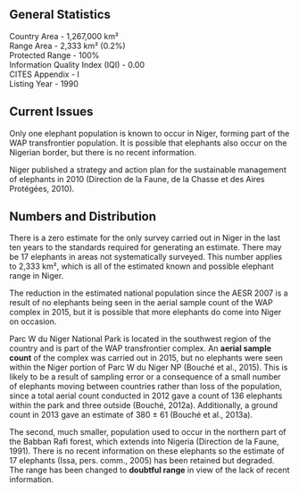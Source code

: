 ## General Statistics

Country Area - 1,267,000 km²<br />
Range Area - 2,333 km² (0.2%)<br />
Protected Range - 100%<br />
Information Quality Index (IQI) - 0.00<br />
CITES Appendix - I<br />
Listing Year -  1990

## Current Issues

Only one elephant population is known to occur in Niger, forming part of the WAP transfrontier population. It is possible that elephants also occur on the Nigerian border, but there is no recent information. 

Niger published a strategy and action plan for the sustainable management of elephants in 2010 (Direction de la Faune, de la Chasse et des Aires Protégées, 2010).

## Numbers and Distribution

There is a zero estimate for the only survey carried out in Niger in the last ten years to the standards required for generating an estimate. There may be 17 elephants in areas not systematically surveyed. This number applies to 2,333 km², which is all of the estimated known and possible elephant range in Niger. 

The reduction in the estimated national population since the AESR 2007 is a result of no elephants being seen in the aerial sample count of the WAP complex in 2015, but it is possible that more elephants do come into Niger on occasion. 

Parc W du Niger National Park is located in the southwest region of the country and is part of the WAP transfrontier complex. An **aerial sample count** of the complex was carried out in 2015, but no elephants were seen within the Niger portion of Parc W du Niger NP (Bouché et al., 2015). This is likely to be a result of sampling error or a consequence of a small number of elephants moving between countries rather than loss of the population, since a total aerial count conducted in 2012 gave a count of 136 elephants within the park and three outside (Bouché, 2012a). Additionally, a ground count in 2013 gave an estimate of 380 ± 61 (Bouché et al., 2013a).   

The second, much smaller, population used to occur in the northern part of the Babban Rafi forest, which extends into Nigeria (Direction de la Faune, 1991). There is no recent information on these elephants so the estimate of 17 elephants (Issa, pers. comm., 2005) has been retained but degraded. The range has been changed to **doubtful range** in view of the lack of recent information.
